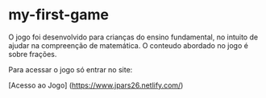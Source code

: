 # my-first-game

O jogo foi desenvolvido para crianças do ensino fundamental, no intuito de ajudar na compreenção de matemática.
O conteudo abordado no jogo é sobre frações.


Para acessar o jogo só entrar no site:

   [Acesso ao Jogo] (https://www.jpars26.netlify.com/)
